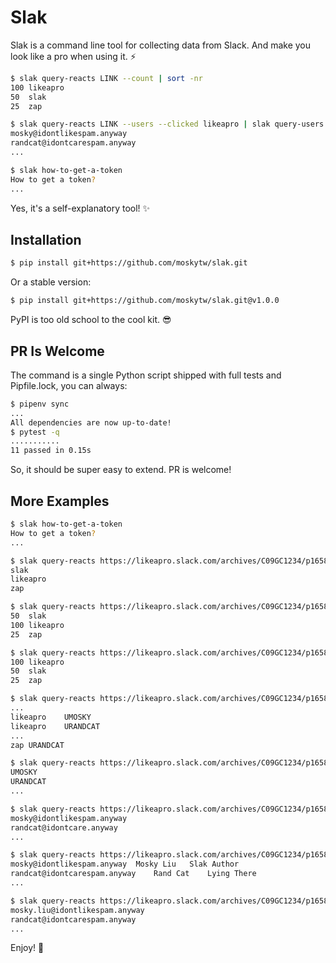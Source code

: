 # Slak

Slak is a command line tool for collecting data from Slack. And make you look
like a pro when using it. ⚡️

```bash
$ slak query-reacts LINK --count | sort -nr
100	likeapro
50	slak
25	zap
```

```bash
$ slak query-reacts LINK --users --clicked likeapro | slak query-users
mosky@idontlikespam.anyway
randcat@idontcarespam.anyway
...
```

```bash
$ slak how-to-get-a-token
How to get a token?
...
```

Yes, it's a self-explanatory tool! ✨

## Installation

```bash
$ pip install git+https://github.com/moskytw/slak.git
```

Or a stable version:

```bash
$ pip install git+https://github.com/moskytw/slak.git@v1.0.0
```

PyPI is too old school to the cool kit. 😎

## PR Is Welcome

The command is a single Python script shipped with full tests and Pipfile.lock,
you can always:

```bash
$ pipenv sync
...
All dependencies are now up-to-date!
$ pytest -q
...........
11 passed in 0.15s
```

So, it should be super easy to extend. PR is welcome!

## More Examples

```bash
$ slak how-to-get-a-token
How to get a token?
...
```

```bash
$ slak query-reacts https://likeapro.slack.com/archives/C09GC1234/p1658718657123456
slak
likeapro
zap
```

```bash
$ slak query-reacts https://likeapro.slack.com/archives/C09GC1234/p1658718657123456 --count
50	slak
100	likeapro
25	zap
```

```bash
$ slak query-reacts https://likeapro.slack.com/archives/C09GC1234/p1658718657123456 --count | sort -nr
100	likeapro
50	slak
25	zap
```

```bash
$ slak query-reacts https://likeapro.slack.com/archives/C09GC1234/p1658718657123456 --users
...
likeapro	UMOSKY
likeapro	URANDCAT
...
zap	URANDCAT
```

```bash
$ slak query-reacts https://likeapro.slack.com/archives/C09GC1234/p1658718657123456 --users --clicked likeapro
UMOSKY
URANDCAT
...
```

```bash
$ slak query-reacts https://likeapro.slack.com/archives/C09GC1234/p1658718657123456 --users --clicked likeapro | slak query-users
mosky@idontlikespam.anyway
randcat@idontcare.anyway
...
```

```bash
$ slak query-reacts https://likeapro.slack.com/archives/C09GC1234/p1658718657123456 --users --clicked likeapro | slak query-users --names --titles
mosky@idontlikespam.anyway	Mosky Liu	Slak Author
randcat@idontcarespam.anyway	Rand Cat	Lying There
...
```

```bash
$ slak query-reacts https://likeapro.slack.com/archives/C09GC1234/p1658718657123456 --users | cut -f2 | slak query-users
mosky.liu@idontlikespam.anyway
randcat@idontcarespam.anyway
...
```

Enjoy! 🍻
